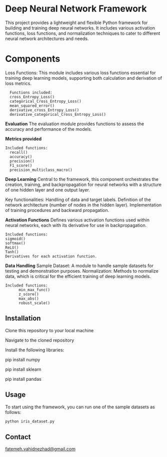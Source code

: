 # Deep Neural Network Framework

This project provides a lightweight and flexible Python framework for building and training deep neural networks.
It includes various activation functions, loss functions, and normalization techniques to cater to different neural network architectures and needs.

# Components
Loss Functions:
This module includes various loss functions essential for training deep learning models, supporting both calculation and derivation of loss metrics.

      Functions included:
      cross_Entropy_Loss()
      categorical_Cross_Entropy_Loss()
      mean_squared_error()
      derivative_cross_Entropy_Loss()
      derivative_categorical_Cross_Entropy_Loss()
**Evaluation**
The evaluation module provides functions to assess the accuracy and performance of the models.

**Metrics provided**

    Included functions:
      recall()
      accuracy()
      precision()
      F1_score()
      precision_multiclass_macro()

**Deep Learning**
Central to the framework, this component orchestrates the creation, training, and backpropagation for neural networks with a structure of one hidden layer and one output layer.

Key functionalities:
Handling of data and target labels.
Definition of the network architecture (number of nodes in the hidden layer).
Implementation of training procedures and backward propagation.


**Activation Functions**
Defines various activation functions used within neural networks, each with its derivative for use in backpropagation.

    Included functions:
    sigmoid()
    softmax()
    ReLU()
    Tanh()
    Derivatives for each activation function.
    
**Data Handling**
   Sample Dataset: A module to handle sample datasets for testing and demonstration purposes.
    Normalization: Methods to normalize data, which is critical for the efficient training of deep learning models.
    
    Included functions:
          min_max_func()
          z_score()
          max_abs()
          robust_scale()

## Installation

Clone this repository to your local machine

Navigate to the cloned repository

Install the following libraries:

 pip install numpy
 
 pip install sklearn
 
 pip install pandas
 

## Usage

To start using the framework, you can run one of the sample datasets as follows:

```bash
python iris_dataset.py
```

## Contact
fatemeh.vahidnezhad@gmail.com
